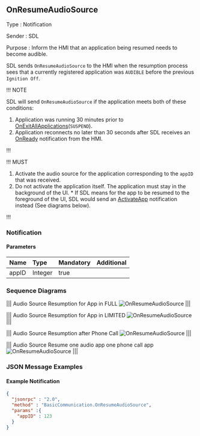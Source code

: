 ## OnResumeAudioSource

Type
: Notification

Sender
: SDL

Purpose
: Inform the HMI that an application being resumed needs to become audible.

SDL sends `OnResumeAudioSource` to the HMI when the resumption process sees that a currently registered application was `AUDIBLE` before the previous `Ignition Off`.

!!! NOTE

SDL will send `OnResumeAudioSource` if the application meets both of these conditions:

  1. Application was running 30 minutes prior to [OnExitAllApplications](../onexitallapplications)(`SUSPEND`).
  2. Application reconnects no later than 30 seconds after SDL receives an [OnReady](../onready) notification from the HMI.

!!!

!!! MUST

  1. Activate the audio source for the application corresponding to the `appID` that was received.
  2. Do not activate the application itself. The application must stay in the background of the UI.
    * If SDL means for the app to be resumed to the foreground of the UI, SDL would send an [ActivateApp](../activateapp) notification instead (See diagrams below).

!!!


### Notification

#### Parameters

|Name|Type|Mandatory|Additional|
|:---|:---|:--------|:---------|
|appID|Integer|true||

### Sequence Diagrams

|||
Audio Source Resumption for App in FULL
![OnResumeAudioSource](./assets/OnResumeAudioSourceFull.png)
|||

|||
Audio Source Resumption for App in LIMITED
![OnResumeAudioSource](./assets/OnResumeAudioSourceLimited.png)
|||

|||
Audio Source Resumption after Phone Call
![OnResumeAudioSource](./assets/OnResumeAudioSourcePhone.png)
|||

|||
Audio Source Resume one audio app one phone call app
![OnResumeAudioSource](./assets/OnResumeAudioSourceMultiple.png)
|||

### JSON Message Examples

#### Example Notification

```json
{
  "jsonrpc" : "2.0",
  "method" : "BasicCommunication.OnResumeAudioSource",
  "params" :{
    "appID" : 123
  }
}
```
